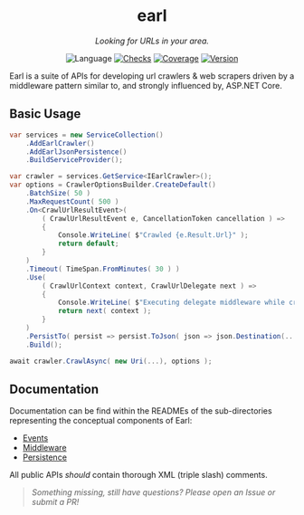 <h1 align="center">earl</h1>

<div align="center">

*Looking for URLs in your area.*

![Language](https://img.shields.io/github/languages/top/cryptoc1/earl)
[![Checks](https://img.shields.io/github/checks-status/cryptoc1/earl/develop)](https://github.com/Cryptoc1/earl/actions/workflows/default.yml)
[![Coverage](https://img.shields.io/codecov/c/github/cryptoc1/earl)](https://app.codecov.io/gh/Cryptoc1/earl/)
[![Version](https://img.shields.io/nuget/vpre/Earl.Crawler)](https://www.nuget.org/packages/Earl.Crawler)

</div>

Earl is a suite of APIs for developing url crawlers & web scrapers driven by a middleware pattern similar to, and strongly influenced by, ASP.NET Core.

## Basic Usage

```csharp
var services = new ServiceCollection()
    .AddEarlCrawler()
    .AddEarlJsonPersistence()
    .BuildServiceProvider();

var crawler = services.GetService<IEarlCrawler>();
var options = CrawlerOptionsBuilder.CreateDefault()
    .BatchSize( 50 )
    .MaxRequestCount( 500 )
    .On<CrawlUrlResultEvent>( 
        ( CrawlUrlResultEvent e, CancellationToken cancellation ) =>
        {
            Console.WriteLine( $"Crawled {e.Result.Url}" );
            return default;
        }
    )
    .Timeout( TimeSpan.FromMinutes( 30 ) )
    .Use(
        ( CrawlUrlContext context, CrawlUrlDelegate next ) =>
        {
            Console.WriteLine( $"Executing delegate middleware while crawling {context.Url}" );
            return next( context );
        }
    )
    .PersistTo( persist => persist.ToJson( json => json.Destination(...) ) )
    .Build();

await crawler.CrawlAsync( new Uri(...), options );
```

## Documentation

Documentation can be find within the READMEs of the sub-directories representing the conceptual components of Earl:

- [Events](https://github.com/Cryptoc1/earl/tree/develop/src/Crawler/Events/README.md)
- [Middleware](https://github.com/Cryptoc1/earl/tree/develop/src/Crawler/Middleware/README.md)
- [Persistence](https://github.com/Cryptoc1/earl/tree/develop/src/Crawler/Persistence/README.md)

All public APIs *should* contain thorough XML (triple slash) comments. 

> *Something missing, still have questions? Please open an Issue or submit a PR!*